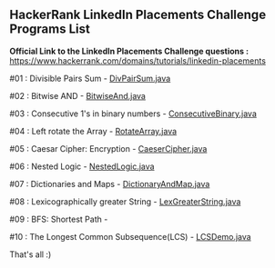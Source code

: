 HackerRank LinkedIn Placements Challenge Programs List
--------------------------------------------------

<b>Official Link to the LinkedIn Placements Challenge questions :</b> https://www.hackerrank.com/domains/tutorials/linkedin-placements 

#01 : Divisible Pairs Sum - <a href="DivPairSum.java">DivPairSum.java</a>

#02 : Bitwise AND - <a href="BitwiseAnd.java">BitwiseAnd.java</a>

#03 : Consecutive 1's in binary numbers - <a href="ConsecutiveBinary.java">ConsecutiveBinary.java</a>

#04 : Left rotate the Array - <a href="RotateArray.java">RotateArray.java</a>

#05 : Caesar Cipher: Encryption - <a href="CaeserCipher.java">CaeserCipher.java</a>

#06 : Nested Logic - <a href="NestedLogic.java">NestedLogic.java</a>

#07 : Dictionaries and Maps - <a href="DictionaryAndMap.java">DictionaryAndMap.java</a>

#08 : Lexicographically greater String - <a href="LexGreaterString.java">LexGreaterString.java</a>

#09 : BFS: Shortest Path - <a href=""></a>

#10 : The Longest Common Subsequence(LCS) - <a href="LCSDemo.java">LCSDemo.java</a>

That's all :)
